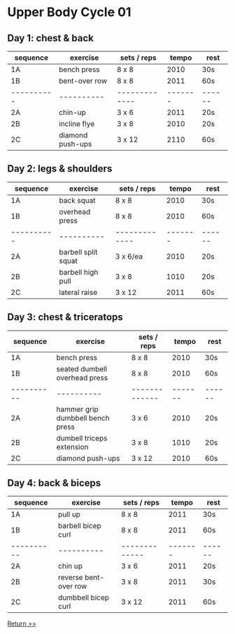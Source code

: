 # Upper Body Cycle 01  
  
## Day 1: chest & back  
| sequence | exercise | sets / reps | tempo | rest |
|----------|----------|-------------|-------|------|
|1A| bench press | 8 x 8 | 2010 | 30s |
|1B| bent-over row | 8 x 8 | 2011 | 60s |
|----------|----------|-------------|-------|------|
|2A| chin-up | 3 x 6 | 2011 | 20s |
|2B| incline flye | 3 x 8 | 2010 | 20s |
|2C| diamond push-ups | 3 x 12 | 2110 | 60s |

## Day 2: legs & shoulders  
| sequence | exercise | sets / reps | tempo | rest |
|----------|----------|-------------|-------|------|
|1A| back squat | 8 x 8 | 2010 | 30s |
|1B| overhead press | 8 x 8 | 2010 | 60s |
|----------|----------|-------------|-------|------|
|2A| barbell split squat | 3 x 6/ea | 2010 | 20s |
|2B| barbell high pull  | 3 x 8 | 1010 | 20s |
|2C| lateral raise | 3 x 12 | 2011 | 60s |

## Day 3: chest & triceratops  
| sequence | exercise | sets / reps | tempo | rest |
|----------|----------|-------------|-------|------|
|1A| bench press | 8 x 8 | 2010 | 30s |
|1B| seated dumbell overhead press | 8 x 8 | 2010 | 60s |
|----------|----------|-------------|-------|------|
|2A| hammer grip dumbbell bench press | 3 x 6 | 2010 | 20s |
|2B| dumbell triceps extension  | 3 x 8 | 1010 | 20s |
|2C| diamond push-ups  | 3 x 12 | 2010 | 60s |

## Day 4: back & biceps  
| sequence | exercise | sets / reps | tempo | rest |
|----------|----------|-------------|-------|------|
|1A| pull up | 8 x 8 | 2011 | 30s |
|1B| barbell bicep curl | 8 x 8 | 2011 | 60s |
|----------|----------|-------------|-------|------|
|2A| chin up | 3 x 6 | 2011 | 20s |
|2B| reverse bent-over row  | 3 x 8 | 2011 | 30s |
|2C| dumbbell bicep curl | 3 x 12 | 2011 | 60s |

[Return >>](http://www.github.com/burch-cm/workout/README.md)
